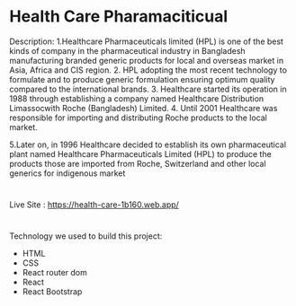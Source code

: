

# Health Care Pharamaciticual

Description: 1.Healthcare Pharmaceuticals limited (HPL) is one of the best kinds of company in the pharmaceutical industry in Bangladesh manufacturing branded generic products for local and overseas market in Asia, Africa and CIS region.
2. HPL adopting the most recent technology to formulate and to produce generic formulation ensuring optimum quality compared to the international brands.
3. Healthcare started its operation in 1988 through establishing a company named Healthcare Distribution Limassocwith Roche (Bangladesh) Limited.
4. Until 2001 Healthcare was responsible for importing and distributing Roche products to the local market.

5.Later on, in 1996 Healthcare decided to establish its own pharmaceutical plant named Healthcare Pharmaceuticals Limited (HPL) to produce the products those are imported from Roche, Switzerland and other local generics for indigenous market

# 
Live Site : https://health-care-1b160.web.app/
#
Technology we used to build this project:
- HTML
- CSS
- React router dom
- React
- React Bootstrap

